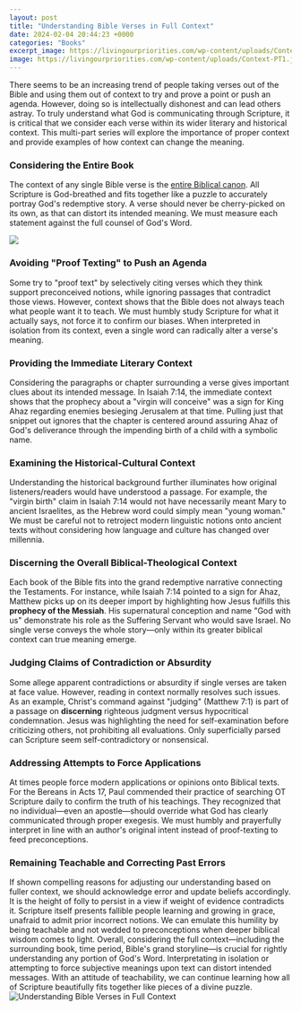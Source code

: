 ```yaml
---
layout: post
title: "Understanding Bible Verses in Full Context"
date: 2024-02-04 20:44:23 +0000
categories: "Books"
excerpt_image: https://livingourpriorities.com/wp-content/uploads/Context-PT1.jpg
image: https://livingourpriorities.com/wp-content/uploads/Context-PT1.jpg
---
```


There seems to be an increasing trend of people taking verses out of the Bible and using them out of context to try and prove a point or push an agenda. However, doing so is intellectually dishonest and can lead others astray. To truly understand what God is communicating through Scripture, it is critical that we consider each verse within its wider literary and historical context. This multi-part series will explore the importance of proper context and provide examples of how context can change the meaning.
### Considering the Entire Book
The context of any single Bible verse is the [entire Biblical canon](https://store.fi.io.vn/collection/adkinson). All Scripture is God-breathed and fits together like a puzzle to accurately portray God's redemptive story. A verse should never be cherry-picked on its own, as that can distort its intended meaning. We must measure each statement against the full counsel of God's Word.

![](https://images.knowing-jesus.com/w/700/42-LUKE/Luke+24-45+He+Opened+Their+Minds+To+Understand+The+Scriptures+windows04-17.jpg)
### Avoiding "Proof Texting" to Push an Agenda
Some try to "proof text" by selectively citing verses which they think support preconceived notions, while ignoring passages that contradict those views. However, context shows that the Bible does not always teach what people want it to teach. We must humbly study Scripture for what it actually says, not force it to confirm our biases. When interpreted in isolation from its context, even a single word can radically alter a verse's meaning.
### Providing the Immediate Literary Context  
Considering the paragraphs or chapter surrounding a verse gives important clues about its intended message. In Isaiah 7:14, the immediate context shows that the prophecy about a "virgin will conceive" was a sign for King Ahaz regarding enemies besieging Jerusalem at that time. Pulling just that snippet out ignores that the chapter is centered around assuring Ahaz of God's deliverance through the impending birth of a child with a symbolic name.
### Examining the Historical-Cultural Context
Understanding the historical background further illuminates how original listeners/readers would have understood a passage. For example, the "virgin birth" claim in Isaiah 7:14 would not have necessarily meant Mary to ancient Israelites, as the Hebrew word could simply mean "young woman." We must be careful not to retroject modern linguistic notions onto ancient texts without considering how language and culture has changed over millennia.  
### Discerning the Overall Biblical-Theological Context
Each book of the Bible fits into the grand redemptive narrative connecting the Testaments. For instance, while Isaiah 7:14 pointed to a sign for Ahaz, Matthew picks up on its deeper import by highlighting how Jesus fulfills this **prophecy of the Messiah**. His supernatural conception and name "God with us" demonstrate his role as the Suffering Servant who would save Israel. No single verse conveys the whole story—only within its greater biblical context can true meaning emerge.
### Judging Claims of Contradiction or Absurdity
Some allege apparent contradictions or absurdity if single verses are taken at face value. However, reading in context normally resolves such issues. As an example, Christ's command against "judging" (Matthew 7:1) is part of a passage on **discerning** righteous judgment versus hypocritical condemnation. Jesus was highlighting the need for self-examination before criticizing others, not prohibiting all evaluations. Only superficially parsed can Scripture seem self-contradictory or nonsensical. 
### Addressing Attempts to Force Applications
At times people force modern applications or opinions onto Biblical texts. For the Bereans in Acts 17, Paul commended their practice of searching OT Scripture daily to confirm the truth of his teachings. They recognized that no individual—even an apostle—should override what God has clearly communicated through proper exegesis. We must humbly and prayerfully interpret in line with an author's original intent instead of proof-texting to feed preconceptions.
### Remaining Teachable and Correcting Past Errors
If shown compelling reasons for adjusting our understanding based on fuller context, we should acknowledge error and update beliefs accordingly. It is the height of folly to persist in a view if weight of evidence contradicts it. Scripture itself presents fallible people learning and growing in grace, unafraid to admit prior incorrect notions. We can emulate this humility by being teachable and not wedded to preconceptions when deeper biblical wisdom comes to light.
Overall, considering the full context—including the surrounding book, time period, Bible's grand storyline—is crucial for rightly understanding any portion of God's Word. Interpretating in isolation or attempting to force subjective meanings upon text can distort intended messages. With an attitude of teachability, we can continue learning how all of Scripture beautifully fits together like pieces of a divine puzzle.
![Understanding Bible Verses in Full Context](https://livingourpriorities.com/wp-content/uploads/Context-PT1.jpg)